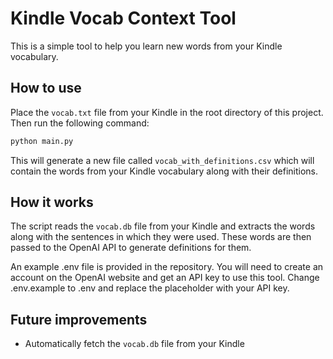 # Kindle Vocab Context Tool

This is a simple tool to help you learn new words from your Kindle vocabulary.

## How to use
Place the `vocab.txt` file from your Kindle in the root directory of this project. Then run the following command:

```bash
python main.py
```

This will generate a new file called `vocab_with_definitions.csv` which will contain the words from your Kindle vocabulary along with their definitions.

## How it works
The script reads the `vocab.db` file from your Kindle and extracts the words along with the sentences in which they were used.
These words are then passed to the OpenAI API to generate definitions for them.

An example .env file is provided in the repository. You will need to create an account on the OpenAI website and get an API key to use this tool.
Change .env.example to .env and replace the placeholder with your API key.

## Future improvements
- Automatically fetch the `vocab.db` file from your Kindle
